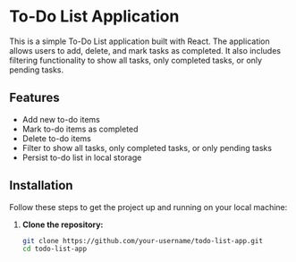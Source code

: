 # To-Do List Application

This is a simple To-Do List application built with React. The application allows users to add, delete, and mark tasks as completed. It also includes filtering functionality to show all tasks, only completed tasks, or only pending tasks.

## Features

- Add new to-do items
- Mark to-do items as completed
- Delete to-do items
- Filter to show all tasks, only completed tasks, or only pending tasks
- Persist to-do list in local storage

## Installation

Follow these steps to get the project up and running on your local machine:

1. **Clone the repository:**
   ```bash
   git clone https://github.com/your-username/todo-list-app.git
   cd todo-list-app
